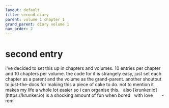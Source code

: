 ```yaml
---
layout: default
title: second diary
parent: volume 1 chapter 1
grand_parent: diary volume 1
nav_order: 2
---
```

<h1>second entry</h1>
i've decided to set this up in chapters and volumes. 10 entries per chapter and 10 chapters per volume. the code for it is strangely easy, just set each chapter as a parent and the volume as the grand-parent. another shoutout to just-the-docs for making this a piece of cake to do.  
not to mention it makes my life a whole lot easier so i can organise this.  
&nbsp;  
also [krunker.io] (https://krunker.io) is a shocking amount of fun when bored
&nbsp;  
with love  
&nbsp; &nbsp; &nbsp; -rem